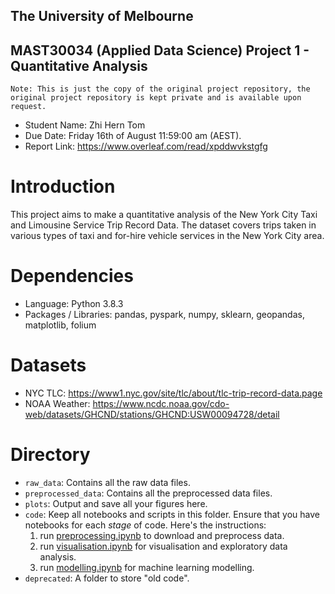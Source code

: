 ## **The University of Melbourne**
## MAST30034 (Applied Data Science) Project 1 - Quantitative Analysis
`Note: This is just the copy of the original project repository, the original project repository is kept private and is available upon request.`

- Student Name: Zhi Hern Tom
- Due Date: Friday 16th of August 11:59:00 am (AEST).
- Report Link: https://www.overleaf.com/read/xpddwvkstgfg

# Introduction
This project aims to make a quantitative analysis of the New York City Taxi and Limousine Service Trip Record Data. The dataset covers trips taken in various types of taxi and for-hire vehicle services in the New York City area.

# Dependencies
- Language: Python 3.8.3
- Packages / Libraries: pandas, pyspark, numpy, sklearn, geopandas, matplotlib, folium

# Datasets
- NYC TLC: https://www1.nyc.gov/site/tlc/about/tlc-trip-record-data.page
- NOAA Weather: https://www.ncdc.noaa.gov/cdo-web/datasets/GHCND/stations/GHCND:USW00094728/detail

# Directory
- `raw_data`: Contains all the raw data files. 
- `preprocessed_data`: Contains all the preprocessed data files. 
- `plots`: Output and save all your figures here.
- `code`: Keep all notebooks and scripts in this folder. Ensure that you have notebooks for each _stage_ of code. Here's the instructions:
    1. run [preprocessing.ipynb](code/preprocessing.ipynb) to download and preprocess data.
    2. run [visualisation.ipynb](code/visualisation.ipynb) for visualisation and exploratory data analysis.
    3. run [modelling.ipynb](code/modelling) for machine learning modelling.
- `deprecated`: A folder to store "old code".
